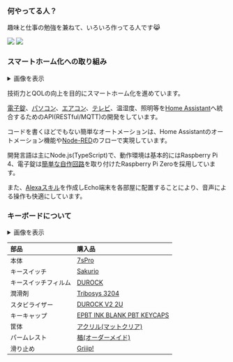 ### 何やってる人？

趣味と仕事の勉強を兼ねて、いろいろ作ってる人です😹

<div>
  <img src="https://github-readme-stats.vercel.app/api?username=nana4rider&count_private=true&show_icons=true&theme=dracula" style="height: 170px;" />
  <img src="https://github-readme-stats.vercel.app/api/top-langs/?username=nana4rider&layout=compact&theme=dracula&exclude_repo=mdiary,ffadventure" style="height: 170px;" />
</div>

### スマートホーム化への取り組み

<details>
<summary>画像を表示</summary>

![Home Assistant](images/home-assistant1.png "防犯のため、間取り画像を一部カットしています")
</details>

技術力とQOLの向上を目的にスマートホーム化を進めています。

[電子錠](https://github.com/nana4rider/jema-smartlock)、[パソコン](https://github.com/nana4rider/remote-switch)、[エアコン](https://github.com/nana4rider/eolia-web-api)、[テレビ](https://github.com/nana4rider/viera-web-controller)、温湿度、照明等を[Home Assistant](https://www.home-assistant.io/)へ統合するためのAPI(RESTful/MQTT)の開発をしています。

コードを書くほどでもない簡単なオートメーションは、Home Assistantのオートメーション機能や[Node-RED](https://nodered.jp/docs/)のフローで実現しています。

開発言語は主にNode.js(TypeScript)で、動作環境は基本的にはRaspberry Pi 4、電子錠は[簡単な自作回路](https://github.com/nana4rider/jem1427-gpio-ts)を取り付けたRaspberry Pi Zeroを採用しています。

また、[Alexaスキル](https://github.com/nana4rider?tab=repositories&q=alexa-skill)を作成しEcho端末を各部屋に配置することにより、音声による操作も快適にしています。

### キーボードについて

<details>
<summary>画像を表示</summary>

![Keyboard](images/keyboard.png)
</details>

|部品|購入品|
| :- | :- |
|本体|[7sPro](https://shop.yushakobo.jp/products/7spro)|
|キースイッチ|[Sakurio](https://shop.yushakobo.jp/products/pink-roselios-sakurios-silent-linear-limited-edition?variant=37665264894113)|
|キースイッチフィルム|[DUROCK](https://talpkeyboard.net/items/6002dc17da019c4f99dd4e35)|
|潤滑剤|[Tribosys 3204](https://shop.yushakobo.jp/products/lubricants)
|スタビライザー|[DUROCK V2 2U](https://talpkeyboard.net/items/6115111f2b2d3d1768766ac8)|
|キーキャップ|[EPBT INK BLANK PBT KEYCAPS](https://kbdfans.com/products/epbt-new-blank-keycaps?variant=39619112894603)|
|筐体|[アクリル(マットクリア)](https://shop.yushakobo.jp/products/keyboard_acrylic_plate)|
|パームレスト|[楢(オーダーメイド)](https://ja.wikipedia.org/wiki/%E3%83%8A%E3%83%A9)|
|滑り止め|[Griiip!](https://www.amazon.co.jp/dp/B0749CM2Z6)|


<!--
**nana4rider/nana4rider** is a ✨ _special_ ✨ repository because its `README.md` (this file) appears on your GitHub profile.

Here are some ideas to get you started:

- 🔭 I’m currently working on ...
- 🌱 I’m currently learning ...
- 👯 I’m looking to collaborate on ...
- 🤔 I’m looking for help with ...
- 💬 Ask me about ...
- 📫 How to reach me: ...
- 😄 Pronouns: ...
- ⚡ Fun fact: ...
-->
